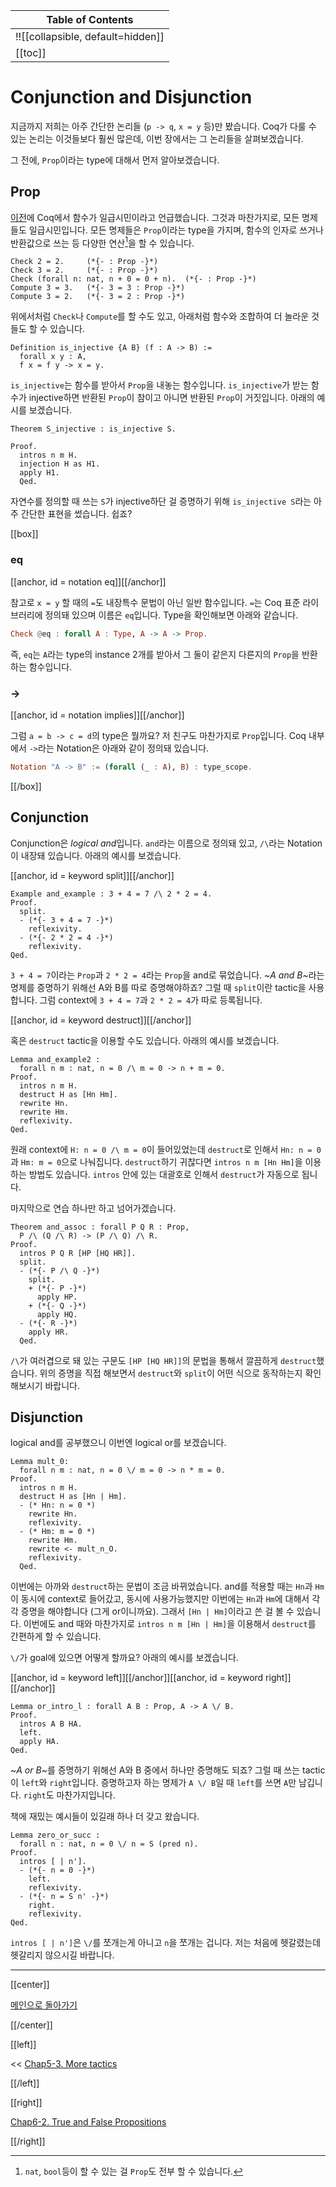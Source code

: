 | Table of Contents |
|-------------------|
|!![[collapsible, default=hidden]]  |
|[[toc]]|

# Conjunction and Disjunction

지금까지 저희는 아주 간단한 논리들 (`p -> q`, `x = y` 등)만 봤습니다. Coq가 다룰 수 있는 논리는 이것들보다 훨씬 많은데, 이번 장에서는 그 논리들을 살펴보겠습니다.

그 전에, `Prop`이라는 type에 대해서 먼저 알아보겠습니다.

## Prop

[이전](Chap4-2.html#higher-order-functions)에 Coq에서 함수가 일급시민이라고 언급했습니다. 그것과 마찬가지로, 모든 명제들도 일급시민입니다. 모든 명제들은 `Prop`이라는 type을 가지며, 함수의 인자로 쓰거나 반환값으로 쓰는 등 다양한 연산[^fc]을 할 수 있습니다.

[^fc]: `nat`, `bool`등이 할 수 있는 걸 `Prop`도 전부 할 수 있습니다.

```haskell, line_num
Check 2 = 2.     (*{- : Prop -}*)
Check 3 = 2.     (*{- : Prop -}*)
Check (forall n: nat, n + 0 = 0 + n).  (*{- : Prop -}*)
Compute 3 = 3.   (*{- 3 = 3 : Prop -}*)
Compute 3 = 2.   (*{- 3 = 2 : Prop -}*)
```

위에서처럼 `Check`나 `Compute`를 할 수도 있고, 아래처럼 함수와 조합하여 더 놀라운 것들도 할 수 있습니다.

```haskell, line_num
Definition is_injective {A B} (f : A -> B) :=
  forall x y : A,
  f x = f y -> x = y.
```

`is_injective`는 함수를 받아서 `Prop`을 내놓는 함수입니다. `is_injective`가 받는 함수가 injective하면 반환된 `Prop`이 참이고 아니면 반환된 `Prop`이 거짓입니다. 아래의 예시를 보겠습니다.

```haskell, line_num
Theorem S_injective : is_injective S.

Proof.
  intros n m H.
  injection H as H1.
  apply H1.
  Qed.
```

자연수를 정의할 때 쓰는 `S`가 injective하단 걸 증명하기 위해 `is_injective S`라는 아주 간단한 표현을 썼습니다. 쉽죠?

[[box]]

### eq

[[anchor, id = notation eq]][[/anchor]]

참고로 `x = y` 할 때의 `=`도 내장특수 문법이 아닌 일반 함수입니다. `=`는 Coq 표준 라이브러리에 정의돼 있으며 이름은 `eq`입니다. Type을 확인해보면 아래와 같습니다.

```haskell
Check @eq : forall A : Type, A -> A -> Prop.
```

즉, `eq`는 `A`라는 type의 instance 2개를 받아서 그 둘이 같은지 다른지의 `Prop`을 반환하는 함수입니다.

### ->

[[anchor, id = notation implies]][[/anchor]]

그럼 `a = b -> c = d`의 type은 뭘까요? 저 친구도 마찬가지로 `Prop`입니다. Coq 내부에서 `->`라는 Notation은 아래와 같이 정의돼 있습니다.

```haskell
Notation "A -> B" := (forall (_ : A), B) : type_scope.
```

[[/box]]

## Conjunction

Conjunction은 *logical and*입니다. `and`라는 이름으로 정의돼 있고, `/\`라는 Notation이 내장돼 있습니다. 아래의 예시를 보겠습니다.

[[anchor, id = keyword split]][[/anchor]]

```haskell, line_num
Example and_example : 3 + 4 = 7 /\ 2 * 2 = 4.
Proof.
  split.
  - (*{- 3 + 4 = 7 -}*)
    reflexivity.
  - (*{- 2 * 2 = 4 -}*)
    reflexivity.
Qed.
```

`3 + 4 = 7`이라는 `Prop`과 `2 * 2 = 4`라는 `Prop`을 and로 묶었습니다. ~_A and B_~라는 명제를 증명하기 위해선 A와 B를 따로 증명해야하죠? 그럴 때 `split`이란 tactic을 사용합니다. 그럼 context에 `3 + 4 = 7`과 `2 * 2 = 4`가 따로 등록됩니다.

[[anchor, id = keyword destruct]][[/anchor]]

혹은 `destruct` tactic을 이용할 수도 있습니다. 아래의 예시를 보겠습니다.

```haskell, line_num
Lemma and_example2 :
  forall n m : nat, n = 0 /\ m = 0 -> n + m = 0.
Proof.
  intros n m H.
  destruct H as [Hn Hm].
  rewrite Hn.
  rewrite Hm.
  reflexivity.
Qed.
```

원래 context에 `H: n = 0 /\ m = 0`이 들어있었는데 `destruct`로 인해서 `Hn: n = 0`과 `Hm: m = 0`으로 나눠집니다. `destruct`하기 귀찮다면 `intros n m [Hn Hm]`을 이용하는 방법도 있습니다. `intros` 안에 있는 대괄호로 인해서 `destruct`가 자동으로 됩니다.

마지막으로 연습 하나만 하고 넘어가겠습니다.

```haskell, line_num
Theorem and_assoc : forall P Q R : Prop,
  P /\ (Q /\ R) -> (P /\ Q) /\ R.
Proof.
  intros P Q R [HP [HQ HR]].
  split.
  - (*{- P /\ Q -}*)
    split.
    + (*{- P -}*)
      apply HP.
    + (*{- Q -}*)
      apply HQ.
  - (*{- R -}*)
    apply HR.
  Qed.
```

`/\`가 여러겹으로 돼 있는 구문도 `[HP [HQ HR]]`의 문법을 통해서 깔끔하게 `destruct`했습니다. 위의 증명을 직접 해보면서 `destruct`와 `split`이 어떤 식으로 동작하는지 확인해보시기 바랍니다.

## Disjunction

logical and를 공부했으니 이번엔 logical or를 보겠습니다.

```haskell, line_num
Lemma mult_0:
  forall n m : nat, n = 0 \/ m = 0 -> n * m = 0.
Proof.
  intros n m H.
  destruct H as [Hn | Hm].
  - (* Hn: n = 0 *)
    rewrite Hn.
    reflexivity.
  - (* Hm: m = 0 *)
    rewrite Hm.
    rewrite <- mult_n_O.
    reflexivity.
  Qed.
```

이번에는 아까와 `destruct`하는 문법이 조금 바뀌었습니다. and를 적용할 때는 `Hn`과 `Hm`이 동시에 context로 들어갔고, 동시에 사용가능했지만 이번에는 `Hn`과 `Hm`에 대해서 각각 증명을 해야합니다 (그게 or이니까요). 그래서 `[Hn | Hm]`이라고 쓴 걸 볼 수 있습니다. 이번에도 and 때와 마찬가지로 `intros n m [Hn | Hm]`을 이용해서 `destruct`를 간편하게 할 수 있습니다.

`\/`가 goal에 있으면 어떻게 할까요? 아래의 예시를 보겠습니다.

[[anchor, id = keyword left]][[/anchor]][[anchor, id = keyword right]][[/anchor]]

```haskell, line_num
Lemma or_intro_l : forall A B : Prop, A -> A \/ B.
Proof.
  intros A B HA.
  left.
  apply HA.
Qed.
```

~_A or B_~를 증명하기 위해선 A와 B 중에서 하나만 증명해도 되죠? 그럴 때 쓰는 tactic이 `left`와 `right`입니다. 증명하고자 하는 명제가 `A \/ B`일 때 `left`를 쓰면 `A`만 남깁니다. `right`도 마찬가지입니다.

책에 재밌는 예시들이 있길래 하나 더 갖고 왔습니다.

```haskell, line_num
Lemma zero_or_succ :
  forall n : nat, n = 0 \/ n = S (pred n).
Proof.
  intros [ | n'].
  - (*{- n = 0 -}*)
    left.
    reflexivity.
  - (*{- n = S n' -}*)
    right.
    reflexivity.
Qed.
```

`intros [ | n']`은 `\/`를 쪼개는게 아니고 `n`을 쪼개는 겁니다. 저는 처음에 헷갈렸는데 헷갈리지 않으시길 바랍니다.

---

[[center]]

[메인으로 돌아가기](index.html)

[[/center]]

[[left]]

<< [Chap5-3. More tactics](Chap5-3.html)

[[/left]]

[[right]]

[Chap6-2. True and False Propositions](Chap6-2.html)

[[/right]]